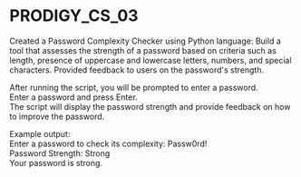 # PRODIGY_CS_03
Created a Password Complexity Checker using Python language: Build a tool that assesses the strength of a password based on criteria such as length, presence of uppercase and lowercase letters, numbers, and special characters. Provided feedback to users on the password's strength.<br>

After running the script, you will be prompted to enter a password.<br>
Enter a password and press Enter.<br>
The script will display the password strength and provide feedback on how to improve the password.<br>

Example output:<br>
Enter a password to check its complexity: Passw0rd!<br>
Password Strength: Strong<br>
Your password is strong.<br>


